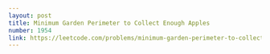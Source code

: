```yaml
---
layout: post
title: Minimum Garden Perimeter to Collect Enough Apples
number: 1954
link: https://leetcode.com/problems/minimum-garden-perimeter-to-collect-enough-apples
---
```

